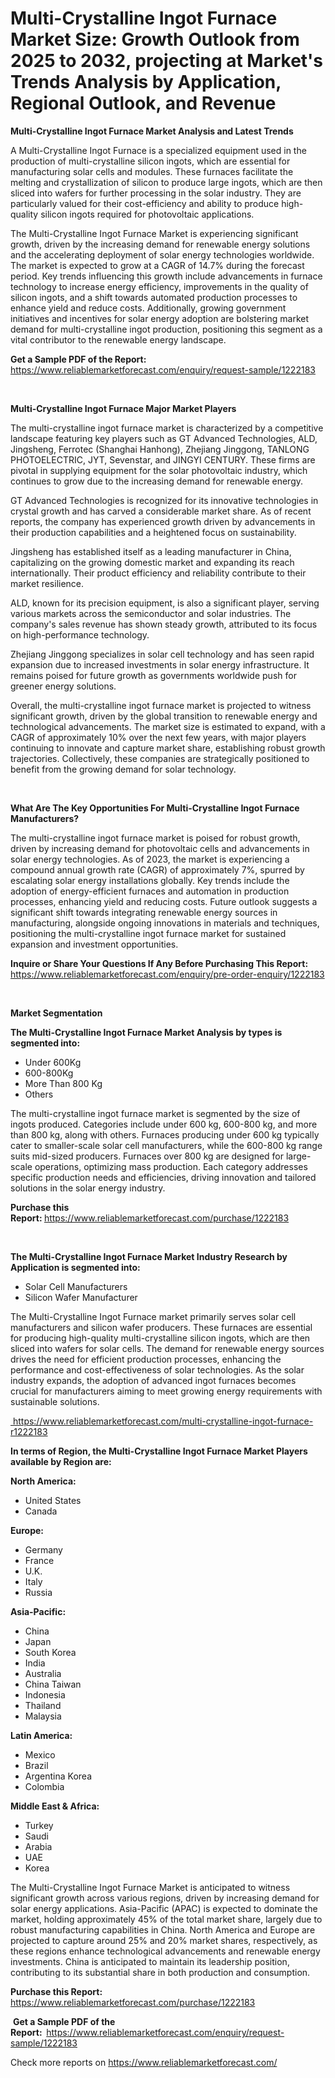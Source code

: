 <p><h1>Multi-Crystalline Ingot Furnace Market Size: Growth Outlook from 2025 to 2032, projecting at Market's Trends Analysis by Application, Regional Outlook, and Revenue</h1></p><p><strong>Multi-Crystalline Ingot Furnace Market Analysis and Latest Trends</strong></p>
<p><p>A Multi-Crystalline Ingot Furnace is a specialized equipment used in the production of multi-crystalline silicon ingots, which are essential for manufacturing solar cells and modules. These furnaces facilitate the melting and crystallization of silicon to produce large ingots, which are then sliced into wafers for further processing in the solar industry. They are particularly valued for their cost-efficiency and ability to produce high-quality silicon ingots required for photovoltaic applications.</p><p>The Multi-Crystalline Ingot Furnace Market is experiencing significant growth, driven by the increasing demand for renewable energy solutions and the accelerating deployment of solar energy technologies worldwide. The market is expected to grow at a CAGR of 14.7% during the forecast period. Key trends influencing this growth include advancements in furnace technology to increase energy efficiency, improvements in the quality of silicon ingots, and a shift towards automated production processes to enhance yield and reduce costs. Additionally, growing government initiatives and incentives for solar energy adoption are bolstering market demand for multi-crystalline ingot production, positioning this segment as a vital contributor to the renewable energy landscape.</p></p>
<p><strong>Get a Sample PDF of the Report:&nbsp;</strong> <a href="https://www.reliablemarketforecast.com/enquiry/request-sample/1222183?utm_campaign=2803&utm_medium=2&utm_source=Github&utm_content=ia&utm_term=11042025&utm_id=multi-crystalline-ingot-furnace">https://www.reliablemarketforecast.com/enquiry/request-sample/1222183</a></p>
<p>&nbsp;</p>
<p><strong>Multi-Crystalline Ingot Furnace Major Market Players</strong></p>
<p><p>The multi-crystalline ingot furnace market is characterized by a competitive landscape featuring key players such as GT Advanced Technologies, ALD, Jingsheng, Ferrotec (Shanghai Hanhong), Zhejiang Jinggong, TANLONG PHOTOELECTRIC, JYT, Sevenstar, and JINGYI CENTURY. These firms are pivotal in supplying equipment for the solar photovoltaic industry, which continues to grow due to the increasing demand for renewable energy.</p><p>GT Advanced Technologies is recognized for its innovative technologies in crystal growth and has carved a considerable market share. As of recent reports, the company has experienced growth driven by advancements in their production capabilities and a heightened focus on sustainability. </p><p>Jingsheng has established itself as a leading manufacturer in China, capitalizing on the growing domestic market and expanding its reach internationally. Their product efficiency and reliability contribute to their market resilience.</p><p>ALD, known for its precision equipment, is also a significant player, serving various markets across the semiconductor and solar industries. The company's sales revenue has shown steady growth, attributed to its focus on high-performance technology.</p><p>Zhejiang Jinggong specializes in solar cell technology and has seen rapid expansion due to increased investments in solar energy infrastructure. It remains poised for future growth as governments worldwide push for greener energy solutions.</p><p>Overall, the multi-crystalline ingot furnace market is projected to witness significant growth, driven by the global transition to renewable energy and technological advancements. The market size is estimated to expand, with a CAGR of approximately 10% over the next few years, with major players continuing to innovate and capture market share, establishing robust growth trajectories. Collectively, these companies are strategically positioned to benefit from the growing demand for solar technology.</p></p>
<p>&nbsp;</p>
<p><strong>What Are The Key Opportunities For Multi-Crystalline Ingot Furnace Manufacturers?</strong></p>
<p><p>The multi-crystalline ingot furnace market is poised for robust growth, driven by increasing demand for photovoltaic cells and advancements in solar energy technologies. As of 2023, the market is experiencing a compound annual growth rate (CAGR) of approximately 7%, spurred by escalating solar energy installations globally. Key trends include the adoption of energy-efficient furnaces and automation in production processes, enhancing yield and reducing costs. Future outlook suggests a significant shift towards integrating renewable energy sources in manufacturing, alongside ongoing innovations in materials and techniques, positioning the multi-crystalline ingot furnace market for sustained expansion and investment opportunities.</p></p>
<p><strong>Inquire or Share Your Questions If Any Before Purchasing This Report:</strong> <a href="https://www.reliablemarketforecast.com/enquiry/pre-order-enquiry/1222183?utm_campaign=2803&utm_medium=2&utm_source=Github&utm_content=ia&utm_term=11042025&utm_id=multi-crystalline-ingot-furnace">https://www.reliablemarketforecast.com/enquiry/pre-order-enquiry/1222183</a></p>
<p>&nbsp;</p>
<p><strong>Market Segmentation</strong></p>
<p><strong>The Multi-Crystalline Ingot Furnace Market Analysis by types is segmented into:</strong></p>
<p><ul><li>Under 600Kg</li><li>600-800Kg</li><li>More Than 800 Kg</li><li>Others</li></ul></p>
<p><p>The multi-crystalline ingot furnace market is segmented by the size of ingots produced. Categories include under 600 kg, 600-800 kg, and more than 800 kg, along with others. Furnaces producing under 600 kg typically cater to smaller-scale solar cell manufacturers, while the 600-800 kg range suits mid-sized producers. Furnaces over 800 kg are designed for large-scale operations, optimizing mass production. Each category addresses specific production needs and efficiencies, driving innovation and tailored solutions in the solar energy industry.</p></p>
<p><strong>Purchase this Report:&nbsp;</strong><a href="https://www.reliablemarketforecast.com/purchase/1222183?utm_campaign=2803&utm_medium=2&utm_source=Github&utm_content=ia&utm_term=11042025&utm_id=multi-crystalline-ingot-furnace">https://www.reliablemarketforecast.com/purchase/1222183</a></p>
<p>&nbsp;</p>
<p><strong>The Multi-Crystalline Ingot Furnace Market Industry Research by Application is segmented into:</strong></p>
<p><ul><li>Solar Cell Manufacturers</li><li>Silicon Wafer Manufacturer</li></ul></p>
<p><p>The Multi-Crystalline Ingot Furnace market primarily serves solar cell manufacturers and silicon wafer producers. These furnaces are essential for producing high-quality multi-crystalline silicon ingots, which are then sliced into wafers for solar cells. The demand for renewable energy sources drives the need for efficient production processes, enhancing the performance and cost-effectiveness of solar technologies. As the solar industry expands, the adoption of advanced ingot furnaces becomes crucial for manufacturers aiming to meet growing energy requirements with sustainable solutions.</p></p>
<p><a href="https://www.reliablemarketforecast.com/multi-crystalline-ingot-furnace-r1222183?utm_campaign=2803&utm_medium=2&utm_source=Github&utm_content=ia&utm_term=11042025&utm_id=multi-crystalline-ingot-furnace">&nbsp;https://www.reliablemarketforecast.com/multi-crystalline-ingot-furnace-r1222183</a></p>
<p><strong>In terms of Region, the Multi-Crystalline Ingot Furnace Market Players available by Region are:</strong></p>
<p>
    <p> <strong> North America: </strong>
        <ul>
            <li>United States</li>
            <li>Canada</li>
        </ul>
        </p> 
    <p> <strong> Europe: </strong>
        <ul>
            <li>Germany</li>
            <li>France</li>
            <li>U.K.</li>
            <li>Italy</li>
            <li>Russia</li>
        </ul>
        </p> 
    <p> <strong> Asia-Pacific: </strong>
        <ul>
            <li>China</li>
            <li>Japan</li>
            <li>South Korea</li>
            <li>India</li>
            <li>Australia</li>
            <li>China Taiwan</li>
            <li>Indonesia</li>
            <li>Thailand</li>
            <li>Malaysia</li>
        </ul>
        </p> 
    <p> <strong> Latin America: </strong>
        <ul>
            <li>Mexico</li>
            <li>Brazil</li>
            <li>Argentina Korea</li>
            <li>Colombia</li>
        </ul>
        </p> 
    <p> <strong> Middle East & Africa: </strong>
        <ul>
            <li>Turkey</li>
            <li>Saudi</li>
            <li>Arabia</li>
            <li>UAE</li>
            <li>Korea</li>
        </ul>
    </p>
    </p>
<p><p>The Multi-Crystalline Ingot Furnace Market is anticipated to witness significant growth across various regions, driven by increasing demand for solar energy applications. Asia-Pacific (APAC) is expected to dominate the market, holding approximately 45% of the total market share, largely due to robust manufacturing capabilities in China. North America and Europe are projected to capture around 25% and 20% market shares, respectively, as these regions enhance technological advancements and renewable energy investments. China is anticipated to maintain its leadership position, contributing to its substantial share in both production and consumption.</p></p>
<p><strong>Purchase this Report: </strong><a href="https://www.reliablemarketforecast.com/purchase/1222183?utm_campaign=2803&utm_medium=2&utm_source=Github&utm_content=ia&utm_term=11042025&utm_id=multi-crystalline-ingot-furnace">https://www.reliablemarketforecast.com/purchase/1222183</a></p>
<p>&nbsp;<strong>Get a Sample PDF of the Report:&nbsp;&nbsp;</strong><a href="https://www.reliablemarketforecast.com/enquiry/request-sample/1222183?utm_campaign=2803&utm_medium=2&utm_source=Github&utm_content=ia&utm_term=11042025&utm_id=multi-crystalline-ingot-furnace">https://www.reliablemarketforecast.com/enquiry/request-sample/1222183</a></p>
<p><strong></strong></p>
<p>Check more reports on <a href="https://www.reliablemarketforecast.com/?utm_campaign=2803&utm_medium=2&utm_source=Github&utm_content=ia&utm_term=11042025&utm_id=multi-crystalline-ingot-furnace">https://www.reliablemarketforecast.com/</a></p>